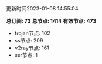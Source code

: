 更新时间2023-01-08 14:55:04

**总订阅: 73**
**总节点: 1414**
**有效节点: 473**
- trojan节点: 102
- ss节点: 209
- v2ray节点: 161
- ssr节点: 1
